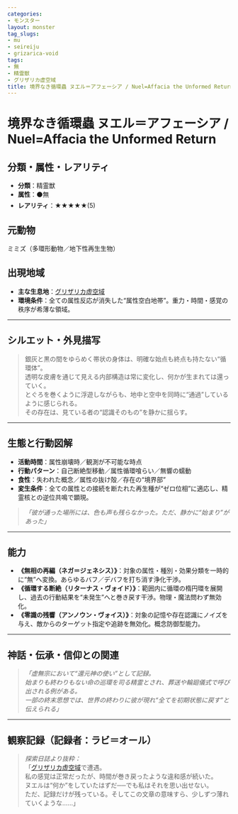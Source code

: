 ```yaml
---
categories:
- モンスター
layout: monster
tag_slugs:
- mu
- seireiju
- grizarica-void
tags:
- 無
- 精霊獣
- グリザリカ虚空域
title: 境界なき循環蟲 ヌエル＝アフェーシア / Nuel=Affacia the Unformed Return
---
```


# 境界なき循環蟲 ヌエル＝アフェーシア / Nuel=Affacia the Unformed Return

## 分類・属性・レアリティ
* **分類**：精霊獣  
* **属性**：⚫無  
* **レアリティ**：★★★★★(5)

## 元動物
ミミズ（多環形動物／地下性再生生物）

## 出現地域
* **主な生息地**：[グリザリカ虚空域](../place/grizarica_void.md)  
* **環境条件**：全ての属性反応が消失した“属性空白地帯”。重力・時間・感覚の秩序が希薄な領域。

---

## シルエット・外見描写
> 銀灰と黒の間をゆらめく帯状の身体は、明確な始点も終点も持たない“循環体”。  
> 透明な皮膚を通じて見える内部構造は常に変化し、何かが生まれては還っていく。  
> とぐろを巻くように浮遊しながらも、地中と空中を同時に“通過”しているように感じられる。  
> その存在は、見ている者の“認識そのもの”を静かに揺らす。

---

## 生態と行動図解
* **活動時間**：属性崩壊時／観測が不可能な時点  
* **行動パターン**：自己断絶型移動／属性循環喰らい／無響の蠕動  
* **食性**：失われた概念／属性の抜け殻／存在の“境界部”  
* **変生条件**：全ての属性との接続を断たれた再生種が“ゼロ位相”に適応し、精霊核との逆位共鳴で顕現。

> *「彼が通った場所には、色も声も残らなかった。ただ、静かに“始まり”があった」*

---

## 能力
* **《無相の再編（ネガ＝ジェネシス）》**：対象の属性・種別・効果分類を一時的に“無”へ変換。あらゆるバフ／デバフを打ち消す浄化干渉。  
* **《循環する断絶（リターナス・ヴォイド）》**：範囲内に循環の楕円環を展開し、過去の行動結果を“未発生”へと巻き戻す干渉。物理・魔法問わず無効化。  
* **《零識の残響（アンノウン・ヴォイス）》**：対象の記憶や存在認識にノイズを与え、敵からのターゲット指定や追跡を無効化。概念防御型能力。

---

## 神話・伝承・信仰との関連
> *「虚無宗において“還元神の使い”として記録。  
始まりも終わりもない命の巡環を司る精霊とされ、葬送や輪廻儀式で呼び出される例がある。  
一部の終末思想では、世界の終わりに彼が現れ“全てを初期状態に戻す”と伝えられる」*

---

## 観察記録（記録者：ラビ＝オール）

> *探索日誌より抜粋：*  
> 「[グリザリカ虚空域](../place/grizarica_void.md)で遭遇。  
> 私の感覚は正常だったが、時間が巻き戻ったような違和感が続いた。  
> ヌエルは“何か”をしていたはずだ──でも私はそれを思い出せない。  
> ただ、記録だけが残っている。そしてこの文章の意味すら、少しずつ薄れていくような……」